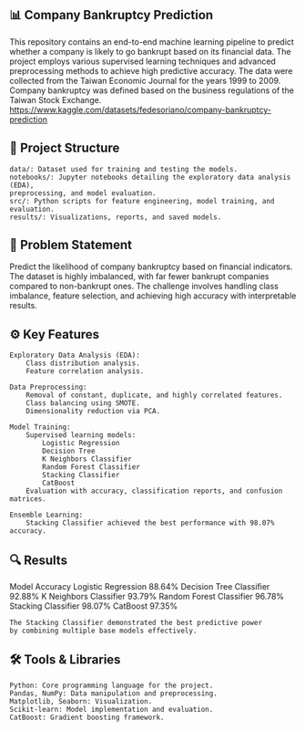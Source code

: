 ## 📊 Company Bankruptcy Prediction

This repository contains an end-to-end machine learning pipeline to predict whether a company is likely to go bankrupt based on its financial data. The project employs various supervised learning techniques and advanced preprocessing methods to achieve high predictive accuracy.
The data were collected from the Taiwan Economic Journal for the years 1999 to 2009. Company bankruptcy was defined based on the business regulations of the Taiwan Stock Exchange.
https://www.kaggle.com/datasets/fedesoriano/company-bankruptcy-prediction

## 📁 Project Structure

    data/: Dataset used for training and testing the models.
    notebooks/: Jupyter notebooks detailing the exploratory data analysis (EDA), 
    preprocessing, and model evaluation.
    src/: Python scripts for feature engineering, model training, and evaluation.
    results/: Visualizations, reports, and saved models.

## 🧠 Problem Statement

Predict the likelihood of company bankruptcy based on financial indicators. The dataset is highly imbalanced, with far fewer bankrupt companies compared to non-bankrupt ones. The challenge involves handling class imbalance, feature selection, and achieving high accuracy with interpretable results.

## ⚙️ Key Features

    Exploratory Data Analysis (EDA):
        Class distribution analysis.
        Feature correlation analysis.

    Data Preprocessing:
        Removal of constant, duplicate, and highly correlated features.
        Class balancing using SMOTE.
        Dimensionality reduction via PCA.

    Model Training:
        Supervised learning models:
            Logistic Regression
            Decision Tree
            K Neighbors Classifier
            Random Forest Classifier
            Stacking Classifier
            CatBoost
        Evaluation with accuracy, classification reports, and confusion matrices.

    Ensemble Learning:
        Stacking Classifier achieved the best performance with 98.07% accuracy.

## 🔍 Results

Model	Accuracy
Logistic Regression	88.64%
Decision Tree Classifier	92.88%
K Neighbors Classifier	93.79%
Random Forest Classifier	96.78%
Stacking Classifier	98.07%
CatBoost	97.35%

    The Stacking Classifier demonstrated the best predictive power 
    by combining multiple base models effectively.

## 🛠️ Tools & Libraries

    Python: Core programming language for the project.
    Pandas, NumPy: Data manipulation and preprocessing.
    Matplotlib, Seaborn: Visualization.
    Scikit-learn: Model implementation and evaluation.
    CatBoost: Gradient boosting framework.
